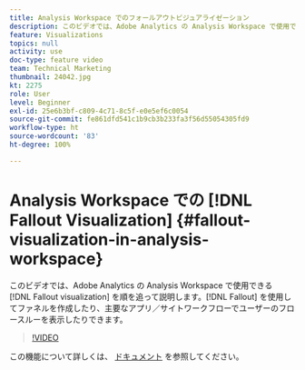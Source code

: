 ```yaml
---
title: Analysis Workspace でのフォールアウトビジュアライゼーション
description: このビデオでは、Adobe Analytics の Analysis Workspace で使用できるフォールアウトビジュアライゼーションを順を追って説明します。フォールアウトを使用してファネルを作成したり、主要なアプリ／サイトワークフローでユーザーのフロースルーを表示したりできます。
feature: Visualizations
topics: null
activity: use
doc-type: feature video
team: Technical Marketing
thumbnail: 24042.jpg
kt: 2275
role: User
level: Beginner
exl-id: 25e6b3bf-c809-4c71-8c5f-e0e5ef6c0054
source-git-commit: fe861dfd541c1b9cb3b233fa3f56d55054305fd9
workflow-type: ht
source-wordcount: '83'
ht-degree: 100%

---
```


# Analysis Workspace での [!DNL Fallout Visualization] {#fallout-visualization-in-analysis-workspace}

このビデオでは、Adobe Analytics の Analysis Workspace で使用できる [!DNL Fallout visualization] を順を追って説明します。[!DNL Fallout] を使用してファネルを作成したり、主要なアプリ／サイトワークフローでユーザーのフロースルーを表示したりできます。

>[!VIDEO](https://video.tv.adobe.com/v/24042/?quality=12)

この機能について詳しくは、 [ドキュメント](https://experienceleague.adobe.com/docs/analytics/analyze/analysis-workspace/visualizations/fallout/fallout-flow.html?lang=ja) を参照してください。
